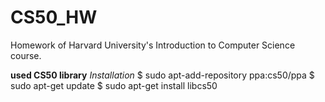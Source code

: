 # CS50_HW

Homework of Harvard University's Introduction to Computer Science course.

**used CS50 library** 
*Installation* 
$ sudo apt-add-repository ppa:cs50/ppa
$ sudo apt-get update
$ sudo apt-get install libcs50